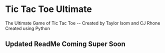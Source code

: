 # Tic Tac Toe Ultimate
The Ultimate Game of Tic Tac Toe -- Created by Taylor Isom and CJ Rhone
Created using Python

## Updated ReadMe Coming Super Soon

